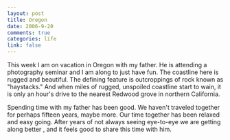 ```yaml
--- 
layout: post
title: Oregon
date: 2006-9-20
comments: true
categories: life
link: false
---
```

This week I am on vacation in Oregon with my father. He is attending a photography seminar and I am along to just have fun. The coastline here is rugged and beautiful. The defining feature is outcroppings of rock known as "haystacks." And when miles of rugged, unspoiled coastline start to wain, it is only an hour's drive to the nearest Redwood grove in northern California.

Spending time with my father has been good. We haven't traveled together for perhaps fifteen years, maybe more. Our time together has been relaxed and easy going. After years of not always seeing eye-to-eye we are getting along better , and it feels good to share this time with him.


